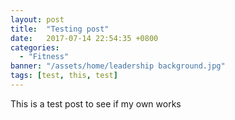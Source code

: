 ```yaml
---
layout: post
title:  "Testing post"
date:   2017-07-14 22:54:35 +0800
categories:
  - "Fitness"
banner: "/assets/home/leadership background.jpg"
tags: [test, this, test]
---
```


This is a test post to see if my own works
